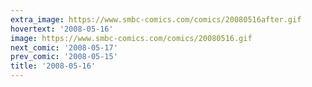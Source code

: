```yaml
---
extra_image: https://www.smbc-comics.com/comics/20080516after.gif
hovertext: '2008-05-16'
image: https://www.smbc-comics.com/comics/20080516.gif
next_comic: '2008-05-17'
prev_comic: '2008-05-15'
title: '2008-05-16'
---
```


